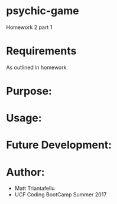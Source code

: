 # psychic-game
Homework 2 part 1

# Requirements
As outlined in homework

# Purpose:


# Usage:
            
# Future Development:

# Author:
- Matt Triantafellu
- UCF Coding BootCamp Summer 2017
